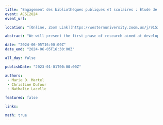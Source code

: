 ```yaml
---
title: "Engagement des bibliothèques publiques et scolaires : Étude de cas multiples en littératie communautaire"
event: ACSI2024
event_url: 

location: "[Online, Zoom Link](https://westernuniversity.zoom.us/j/91531028175)"

abstract: "We will present the first phase of research aimed at developing our knowledge, which is currently lacking, about the engagement of public and school libraries and the actions carried out with schools and the various actors and actresses to improve literacy from a community perspective. The methodology is that of multiple case studies using interviews conducted in six different sites in Quebec. The results will shed light on the collaborative strategies adopted to improve access to educational resources, promote reading among young people and strengthen links between community actors."

date: "2024-06-05T16:00:00Z"
date_end: "2024-06-05T16:30:00Z"

all_day: false

publishDate: "2023-01-01T00:00:00Z"

authors:
 - Marie D. Martel
 - Christine Dufour 
 - Nathalie Lacelle

featured: false

links:

math: true
---
```


